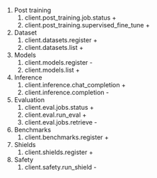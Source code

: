 1. Post training
   1. client.post_training.job.status +
   2. client.post_training.supervised_fine_tune +
2. Dataset
   1. client.datasets.register +
   2. client.datasets.list +
3. Models
   1. client.models.register -
   2. client.models.list +
4. Inference
   1. client.inference.chat_completion +
   2. client.inference.completion -
5. Evaluation
   1. client.eval.jobs.status +
   2. client.eval.run_eval +
   3. client.eval.jobs.retrieve -
6. Benchmarks
   1. client.benchmarks.register +
7. Shields
   1. client.shields.register +
8. Safety
   1. client.safety.run_shield -